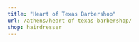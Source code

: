 ```yaml
---
title: "Heart of Texas Barbershop"
url: /athens/heart-of-texas-barbershop/
shop: hairdresser
---
```

